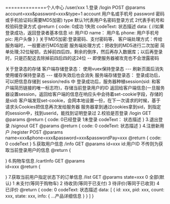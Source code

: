 ==============个人中心 /user/xxx
1.登录
/login POST
@params
  account=xxx&password=xxx&type=1
    account 用户名或手机号
    password 密码或手机验证码(需要MD5加密)
    type 默认1代表用户名密码登录方式 2代表手机号和校验码登录方式
@return
  {
   code: 0成功 1失败
   codeText: 状态描述
   data: { //如果登录成功，返回登录者基本信息
    id: 用户ID
    name： 用户名
    phone: 用户手机号
    pic: 用户头像
   } 
  }
关于MD5加密:登录密码、支付密码等，
客户端处理方式：传给服务端时，一般要进行MD5加密
服务端处理方式：把收到的MD5进行二次加密
  简单处理;32位秘钥，去掉前四后四，剩余的倒序，然后再存入数据库；以后再登录时，只是匹配这去除掉前四后四的这24位 -- 即使服务器被攻克也不会泄露密码

关于登录态的存储
客户端存储登录态：
  使用vuex保持登录态  --- 刷新页面后消失
  使用缓存保持登录态  --- 缓存失效后也会消失
服务端存储登录态：
  登录成功后，可以把信息存储到 session/redis 中
  登录成功后，服务器种植session(sid: 和客户端简历链接的唯一标志符)，存储当前登录用户的ID
  返回给客户端信息(一旦服务器设置session，返回给客户端的信息在响应头中会待着set-cookie字段，存储的是sid)
  客户端发现set-cookie，会网本地设置一份，在下一次请求的时候，基于请求头Cookies把信息再次发给服务器
  服务器拿到通过cookies拿到sid，到指定的session中，找到userid，能找到证明登录过
2.校验是否登录
/login GET
@params
@return
  {
    code: 0已经登录 1未登录
    codeText： 状态描述
  }
3.退出登录
/signout GET
@params
@return
  {
    code: 0
    codeText: 状态描述
  }
4.注册新用户
/register POST
@params
  name=xxx&phone=xxx&password=xxx&passwordPay=xxx
@return
  {
    code: 0
    codeText
  }
5.获取用户信息
/info GET
@params
  id=xxx
    id:用户ID 不传则为获取当前登录用户的信息
@return
  {

  }
6.购物车信息
/cartInfo  GET
@params  
  id=xxx
@return
  {
    
  } 
7.获取当前用户指定状态下的订单信息
/list GET 
@params
  state=xxx
  0 全部(默认)
  1 未支付(等同于购物车)
  2 待收货(等同于已支付)
  3 待评价(等同于已收货)
  4 已评价
@return
  {
    code: 0
    codeText: 状态描述
    data: [
      {
        id: xxx,
        pid: xxx,
        count: xxx,
        state: xxx,
        info: {
          ...产品详细信息
        }
      }
    ]
  }